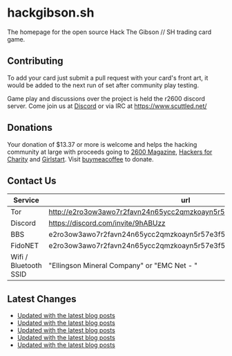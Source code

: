 # hackgibson.sh
The homepage for the open source Hack The Gibson // SH trading card game.


## Contributing

To add your card just submit a pull request with your card's front art, it would be added to the next run of set after community play testing.

Game play and discussions over the project is held the r2600 discord server. Come join us at [Discord](https://discord.com/invite/9hABUzz) or via IRC at https://www.scuttled.net/


## Donations

Your donation of $13.37 or more is welcome and helps the hacking community at large with proceeds going to [2600 Magazine](https://2600.com/), [Hackers for Charity](https://hackersforcharity.org) and [Girlstart](https://girlstart.org).  Visit [buymeacoffee](https://www.buymeacoffee.com/hackgibson.sh) to donate.


## Contact Us

Service | url
-|-
Tor | http://e2ro3ow3awo7r2favn24n65ycc2qmzkoayn5r57e3f56nvjwdcgg32ad.onion
Discord | https://discord.com/invite/9hABUzz
BBS | e2ro3ow3awo7r2favn24n65ycc2qmzkoayn5r57e3f56nvjwdcgg32ad.onion:23
FidoNET | e2ro3ow3awo7r2favn24n65ycc2qmzkoayn5r57e3f56nvjwdcgg32ad.onion:24554
Wifi / Bluetooth SSID | "Ellingson Mineral Company" or "EMC Net - <fidonet address>"

## Latest Changes
<!-- BLOG-POST-LIST:START -->
- [Updated with the latest blog posts](https://github.com/DFW2600/hackgibson.sh/commit/5091da5eed7e955e2f6df867f27afaf767e1503f)
- [Updated with the latest blog posts](https://github.com/DFW2600/hackgibson.sh/commit/37d748c932a7a543f447279efe498a684ce9f075)
- [Updated with the latest blog posts](https://github.com/DFW2600/hackgibson.sh/commit/c776a864c987acee246ea3f24314bc0ad3c2adb2)
- [Updated with the latest blog posts](https://github.com/DFW2600/hackgibson.sh/commit/1bf4efafc4a4a2b2e0324d99f77cc1c6f6b4c6dd)
- [Updated with the latest blog posts](https://github.com/DFW2600/hackgibson.sh/commit/ee7fe8e9fedea3f53ffc8a19f15bca356ffbf70e)
<!-- BLOG-POST-LIST:END -->

